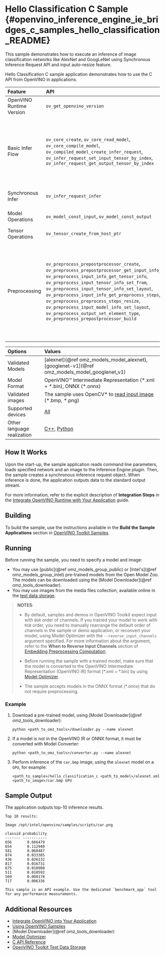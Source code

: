 # Hello Classification C Sample {#openvino_inference_engine_ie_bridges_c_samples_hello_classification_README}

This sample demonstrates how to execute an inference of image classification networks like AlexNet and GoogLeNet using Synchronous Inference Request API and input auto-resize feature.

Hello Classification C sample application demonstrates how to use the C API from OpenVINO in applications.

| Feature | API | Description |
| :--- | :--- | :--- |
| OpenVINO Runtime Version | `ov_get_openvino_version` | Get Openvino API version |
| Basic Infer Flow | `ov_core_create`, `ov_core_read_model`, `ov_core_compile_model`, `ov_compiled_model_create_infer_request`, `ov_infer_request_set_input_tensor_by_index`, `ov_infer_request_get_output_tensor_by_index`  | Common API to do inference: read and compile a model, create an infer request, configure input and output tensors |
| Synchronous Infer | `ov_infer_request_infer` | Do synchronous inference |
| Model Operations | `ov_model_const_input`, `ov_model_const_output` | Get inputs and outputs of a model |
| Tensor Operations | `ov_tensor_create_from_host_ptr` | Create a tensor shape |
| Preprocessing | `ov_preprocess_prepostprocessor_create`, `ov_preprocess_prepostprocessor_get_input_info_by_index`, `ov_preprocess_input_info_get_tensor_info`, `ov_preprocess_input_tensor_info_set_from`, `ov_preprocess_input_tensor_info_set_layout`, `ov_preprocess_input_info_get_preprocess_steps`, `ov_preprocess_preprocess_steps_resize`, `ov_preprocess_input_model_info_set_layout`, `ov_preprocess_output_set_element_type`, `ov_preprocess_prepostprocessor_build` | Set image of the original size as input for a model with other input size. Resize and layout conversions are performed automatically by the corresponding plugin just before inference. |

| Options  | Values |
|:---                              |:---
| Validated Models                 | [alexnet](@ref omz_models_model_alexnet), [googlenet-v1](@ref omz_models_model_googlenet_v1)
| Model Format                     | OpenVINO™ Intermediate Representation (\*.xml + \*.bin), ONNX (\*.onnx)
| Validated images                 | The sample uses OpenCV\* to [read input image](https://docs.opencv.org/master/d4/da8/group__imgcodecs.html#ga288b8b3da0892bd651fce07b3bbd3a56) (\*.bmp, \*.png)
| Supported devices                | [All](../../../docs/OV_Runtime_UG/supported_plugins/Supported_Devices.md) |
| Other language realization       | [C++](../../../samples/cpp/hello_classification/README.md), [Python](../../python/hello_classification/README.md) |

## How It Works

Upon the start-up, the sample application reads command line parameters, loads specified network and an image to the Inference Engine plugin.
Then, the sample creates a synchronous inference request object. When inference is done, the application outputs data to the standard output stream.

For more information, refer to the explicit description of
**Integration Steps** in the [Integrate OpenVINO Runtime with Your Application](../../../docs/OV_Runtime_UG/integrate_with_your_application.md) guide.

## Building

To build the sample, use the instructions available in the **Build the Sample Applications** section in [OpenVINO Toolkit Samples](../../../docs/OV_Runtime_UG/Samples_Overview.md).

## Running

Before running the sample, you need to specify a model and image:

- You may use [public](@ref omz_models_group_public) or [Intel's](@ref omz_models_group_intel) pre-trained models from the Open Model Zoo. The models can be downloaded using the [Model Downloader](@ref omz_tools_downloader).
- You may use images from the media files collection, available online in the [test data storage](https://storage.openvinotoolkit.org/data/test_data).

> **NOTES**:
> - By default, samples and demos in OpenVINO Toolkit expect input with `BGR` order of channels. If you trained your model to work with `RGB` order, you need to manually rearrange the default order of channels in the sample or demo application, or reconvert your model, using Model Optimizer with the `--reverse_input_channels` argument specified. For more information about the argument, refer to the **When to Reverse Input Channels** section of [Embedding Preprocessing Computation](../../../docs/MO_DG/prepare_model/convert_model/Converting_Model.md).
>
> - Before running the sample with a trained model, make sure that the model is converted to the OpenVINO Intermediate Representation (OpenVINO IR) format (\*.xml + \*.bin) by using [Model Optimizer](../../../docs/MO_DG/Deep_Learning_Model_Optimizer_DevGuide.md).
>
> - The sample accepts models in the ONNX format (\*.onnx) that do not require preprocessing.

### Example
1. Download a pre-trained model, using [Model Downloader](@ref omz_tools_downloader):
   ```
   python <path_to_omz_tools>/downloader.py --name alexnet
   ```

2. If a model is not in the OpenVINO IR or ONNX format, it must be converted with Model Converter:
   ```
   python <path_to_omz_tools>/converter.py --name alexnet
   ```

3. Perform inference of the `car.bmp` image, using the `alexnet` model on a `GPU`, for example:
   ```
   <path_to_sample>/hello_classification_c <path_to_model>/alexnet.xml <path_to_image>/car.bmp GPU
   ```

## Sample Output

The application outputs top-10 inference results.

```
Top 10 results:

Image /opt/intel/openvino/samples/scripts/car.png

classid probability
------- -----------
656       0.666479
654       0.112940
581       0.068487
874       0.033385
436       0.026132
817       0.016731
675       0.010980
511       0.010592
569       0.008178
717       0.006336

This sample is an API example. Use the dedicated `benchmark_app` tool for any performance measurements.
```

## Additional Resources

- [Integrate OpenVINO into Your Application](../../../docs/OV_Runtime_UG/integrate_with_your_application.md)
- [Using OpenVINO Samples](../../../docs/OV_Runtime_UG/Samples_Overview.md)
- [Model Downloader](@ref omz_tools_downloader)
- [Model Optimizer](../../../docs/MO_DG/Deep_Learning_Model_Optimizer_DevGuide.md)
- [C API Reference](https://docs.openvino.ai/latest/api/api_reference.html)
- [OpenVINO Toolkit Test Data Storage](https://storage.openvinotoolkit.org/data/test_data)
